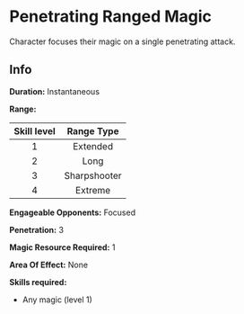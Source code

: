 # Penetrating Ranged Magic

Character focuses their magic on a single penetrating attack.

## Info

**Duration:** Instantaneous

**Range:**

| Skill level |  Range Type  |
| :---------: | :----------: |
|      1      |   Extended   |
|      2      |     Long     |
|      3      | Sharpshooter |
|      4      |   Extreme   |

**Engageable Opponents:** Focused

**Penetration:** 3

**Magic Resource Required:** 1

**Area Of Effect:** None

**Skills required:**

- Any magic (level 1)
